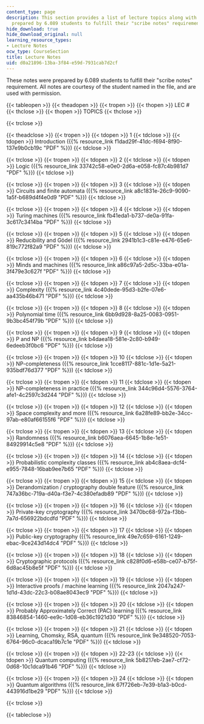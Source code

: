 ```yaml
---
content_type: page
description: This section provides a list of lecture topics along with lecture notes
  prepared by 6.089 students to fulfill their "scribe notes" requirement.
hide_download: true
hide_download_original: null
learning_resource_types:
- Lecture Notes
ocw_type: CourseSection
title: Lecture Notes
uid: d0a21896-13ba-3f84-e59d-7931cab7d2cf
---
```


These notes were prepared by 6.089 students to fulfill their "scribe notes" requirement. All notes are courtesy of the student named in the file, and are used with permission.

{{< tableopen >}}
{{< theadopen >}}
{{< tropen >}}
{{< thopen >}}
LEC #
{{< thclose >}}
{{< thopen >}}
TOPICS
{{< thclose >}}

{{< trclose >}}

{{< theadclose >}}
{{< tropen >}}
{{< tdopen >}}
1
{{< tdclose >}}
{{< tdopen >}}
Introduction ({{% resource_link f1dad29f-41dc-f694-8f90-137e9b0cb19c "PDF" %}})
{{< tdclose >}}

{{< trclose >}}
{{< tropen >}}
{{< tdopen >}}
2
{{< tdclose >}}
{{< tdopen >}}
Logic ({{% resource_link 33742c58-e0e0-2d6a-e058-fc87c4b981d7 "PDF" %}})
{{< tdclose >}}

{{< trclose >}}
{{< tropen >}}
{{< tdopen >}}
3
{{< tdclose >}}
{{< tdopen >}}
Circuits and finite automata ({{% resource_link a8c1831e-26c9-9090-1a5f-b689d4f4e0d9 "PDF" %}})
{{< tdclose >}}

{{< trclose >}}
{{< tropen >}}
{{< tdopen >}}
4
{{< tdclose >}}
{{< tdopen >}}
Turing machines ({{% resource_link fb41eda1-b737-de0a-91fa-3c617c3414ba "PDF" %}})
{{< tdclose >}}

{{< trclose >}}
{{< tropen >}}
{{< tdopen >}}
5
{{< tdclose >}}
{{< tdopen >}}
Reducibility and Gödel ({{% resource_link 2941b1c3-c81e-e476-65e6-819c772f82a9 "PDF" %}})
{{< tdclose >}}

{{< trclose >}}
{{< tropen >}}
{{< tdopen >}}
6
{{< tdclose >}}
{{< tdopen >}}
Minds and machines ({{% resource_link a86c97a5-2d5c-33ba-e01a-3f479e3c627f "PDF" %}})
{{< tdclose >}}

{{< trclose >}}
{{< tropen >}}
{{< tdopen >}}
7
{{< tdclose >}}
{{< tdopen >}}
Complexity ({{% resource_link 4c40dede-95d3-b2fe-07e6-aa435b46b471 "PDF" %}})
{{< tdclose >}}

{{< trclose >}}
{{< tropen >}}
{{< tdopen >}}
8
{{< tdclose >}}
{{< tdopen >}}
Polynomial time ({{% resource_link 6bb9d928-8a25-0083-0951-9b3bc454f79b "PDF" %}})
{{< tdclose >}}

{{< trclose >}}
{{< tropen >}}
{{< tdopen >}}
9
{{< tdclose >}}
{{< tdopen >}}
P and NP ({{% resource_link b4daea18-581e-2c80-b949-6edeeb3f0bc6 "PDF" %}})
{{< tdclose >}}

{{< trclose >}}
{{< tropen >}}
{{< tdopen >}}
10
{{< tdclose >}}
{{< tdopen >}}
NP-completeness ({{% resource_link 1cce8117-881c-1d1e-5a21-935bdf76d377 "PDF" %}})
{{< tdclose >}}

{{< trclose >}}
{{< tropen >}}
{{< tdopen >}}
11
{{< tdclose >}}
{{< tdopen >}}
NP-completeness in practice ({{% resource_link 344c96d4-5576-3764-afe1-4c2597c3d244 "PDF" %}})
{{< tdclose >}}

{{< trclose >}}
{{< tropen >}}
{{< tdopen >}}
12
{{< tdclose >}}
{{< tdopen >}}
Space complexity and more ({{% resource_link 6a28fe89-bb2e-34cc-97ab-e80af66155f6 "PDF" %}})
{{< tdclose >}}

{{< trclose >}}
{{< tropen >}}
{{< tdopen >}}
13
{{< tdclose >}}
{{< tdopen >}}
Randomness ({{% resource_link b6076aea-6645-1b8e-1e51-84929914c5e8 "PDF" %}})
{{< tdclose >}}

{{< trclose >}}
{{< tropen >}}
{{< tdopen >}}
14
{{< tdclose >}}
{{< tdopen >}}
Probabilistic complexity classes ({{% resource_link ab4c8aea-dcf4-e955-7848-16bab9ee7b65 "PDF" %}})
{{< tdclose >}}

{{< trclose >}}
{{< tropen >}}
{{< tdopen >}}
15
{{< tdclose >}}
{{< tdopen >}}
Derandomization / cryptography double feature ({{% resource_link 747a36bc-719a-d40a-f3e7-4c380efadb89 "PDF" %}})
{{< tdclose >}}

{{< trclose >}}
{{< tropen >}}
{{< tdopen >}}
16
{{< tdclose >}}
{{< tdopen >}}
Private-key cryptography ({{% resource_link 3470bc68-972a-f3bb-7a7d-656922bdcdfd "PDF" %}})
{{< tdclose >}}

{{< trclose >}}
{{< tropen >}}
{{< tdopen >}}
17
{{< tdclose >}}
{{< tdopen >}}
Public-key cryptography ({{% resource_link 49e7c659-6161-1249-ebac-9ce243d14dc4 "PDF" %}})
{{< tdclose >}}

{{< trclose >}}
{{< tropen >}}
{{< tdopen >}}
18
{{< tdclose >}}
{{< tdopen >}}
Cryptographic protocols ({{% resource_link c828f0d6-e58b-ce07-b75f-6d8ac45b8e5f "PDF" %}})
{{< tdclose >}}

{{< trclose >}}
{{< tropen >}}
{{< tdopen >}}
19
{{< tdclose >}}
{{< tdopen >}}
Interactive proofs / machine learning ({{% resource_link 2047a247-1d1d-43dc-22c3-b08ae8043ec9 "PDF" %}})
{{< tdclose >}}

{{< trclose >}}
{{< tropen >}}
{{< tdopen >}}
20
{{< tdclose >}}
{{< tdopen >}}
Probably Approximately Correct (PAC) learning ({{% resource_link 83846854-1460-ee9c-1d08-eb36c1921d30 "PDF" %}})
{{< tdclose >}}

{{< trclose >}}
{{< tropen >}}
{{< tdopen >}}
21
{{< tdclose >}}
{{< tdopen >}}
Learning, Chomsky, RSA, quantum ({{% resource_link 9e348520-7053-6764-96c0-dcaca19b7c1e "PDF" %}})
{{< tdclose >}}

{{< trclose >}}
{{< tropen >}}
{{< tdopen >}}
22-23
{{< tdclose >}}
{{< tdopen >}}
Quantum computing ({{% resource_link 5b8217eb-2ae7-cf72-0d68-10c1dca91b46 "PDF" %}})
{{< tdclose >}}

{{< trclose >}}
{{< tropen >}}
{{< tdopen >}}
24
{{< tdclose >}}
{{< tdopen >}}
Quantum algorithms ({{% resource_link 67f726eb-7e39-b1a3-b0cd-443916d1be29 "PDF" %}})
{{< tdclose >}}

{{< trclose >}}

{{< tableclose >}}